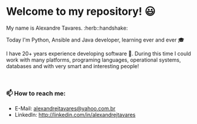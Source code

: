 # Welcome to my repository! 😃
<p> My name is Alexandre Tavares. :herb::handshake: </p>  
<p> Today I'm Python, Ansible and Java developer, learning ever and ever 🎓 </p>  
<p> I have 20+ years experience developing software 👴. During this time I could work with many platforms, programing languages, operational systems, 
    databases and with very smart and interesting people! </p>
<p> &nbsp; </p>


### 📫 How to reach me:
- E-Mail: alexandrejtavares@yahoo.com.br
- LinkedIn: http://linkedin.com/in/alexandrejtavares

<!---
alexandrejtavares/alexandrejtavares is a ✨ special ✨ repository because its `README.md` (this file) appears on your GitHub profile.
You can click the Preview link to take a look at your changes.
--->
